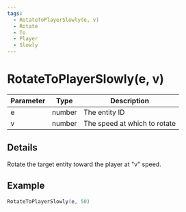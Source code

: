```yaml
---
tags:
  - RotateToPlayerSlowly(e, v)
  - Rotate
  - To
  - Player
  - Slowly
---
```


# RotateToPlayerSlowly(e, v)

| Parameter | Type   | Description                  |
| --------- | ------ | ---------------------------- |
| e         | number | The entity ID                |
| v         | number | The speed at which to rotate |

## Details

Rotate the target entity toward the player at "v" speed.

## Example

```lua
RotateToPlayerSlowly(e, 50)
```
